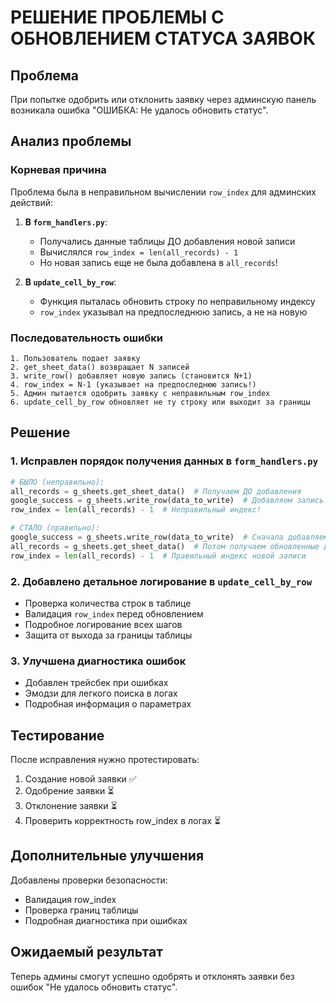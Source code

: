 # РЕШЕНИЕ ПРОБЛЕМЫ С ОБНОВЛЕНИЕМ СТАТУСА ЗАЯВОК

## Проблема
При попытке одобрить или отклонить заявку через админскую панель возникала ошибка "ОШИБКА: Не удалось обновить статус".

## Анализ проблемы

### Корневая причина
Проблема была в неправильном вычислении `row_index` для админских действий:

1. **В `form_handlers.py`**: 
   - Получались данные таблицы ДО добавления новой записи
   - Вычислялся `row_index = len(all_records) - 1`
   - Но новая запись еще не была добавлена в `all_records`!

2. **В `update_cell_by_row`**:
   - Функция пыталась обновить строку по неправильному индексу
   - `row_index` указывал на предпоследнюю запись, а не на новую

### Последовательность ошибки
```
1. Пользователь подает заявку
2. get_sheet_data() возвращает N записей
3. write_row() добавляет новую запись (становится N+1)
4. row_index = N-1 (указывает на предпоследнюю запись!)
5. Админ пытается одобрить заявку с неправильным row_index
6. update_cell_by_row обновляет не ту строку или выходит за границы
```

## Решение

### 1. Исправлен порядок получения данных в `form_handlers.py`
```python
# БЫЛО (неправильно):
all_records = g_sheets.get_sheet_data()  # Получаем ДО добавления
google_success = g_sheets.write_row(data_to_write)  # Добавляем запись
row_index = len(all_records) - 1  # Неправильный индекс!

# СТАЛО (правильно):
google_success = g_sheets.write_row(data_to_write)  # Сначала добавляем
all_records = g_sheets.get_sheet_data()  # Потом получаем обновленные данные
row_index = len(all_records) - 1  # Правильный индекс новой записи
```

### 2. Добавлено детальное логирование в `update_cell_by_row`
- Проверка количества строк в таблице
- Валидация `row_index` перед обновлением
- Подробное логирование всех шагов
- Защита от выхода за границы таблицы

### 3. Улучшена диагностика ошибок
- Добавлен трейсбек при ошибках
- Эмодзи для легкого поиска в логах
- Подробная информация о параметрах

## Тестирование

После исправления нужно протестировать:
1. Создание новой заявки ✅
2. Одобрение заявки ⏳
3. Отклонение заявки ⏳
4. Проверить корректность row_index в логах ⏳

## Дополнительные улучшения

Добавлены проверки безопасности:
- Валидация row_index
- Проверка границ таблицы
- Подробная диагностика при ошибках

## Ожидаемый результат

Теперь админы смогут успешно одобрять и отклонять заявки без ошибок "Не удалось обновить статус".

